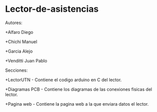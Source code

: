 # Lector-de-asistencias

Autores:

+Alfaro Diego

+Chichi Manuel

+Garcia Alejo

+Venditti Juan Pablo

Secciones:


+LectorUTN      - Contiene el codigo arduino en C del lector.

+Diagramas PCB  - Contiene los diagramas de las conexiones fisicas del lector.

+Pagina web     - Contiene la pagina web a la que enviara datos el lector.
